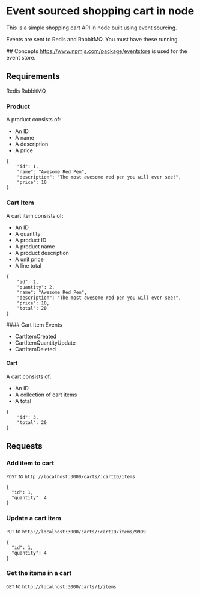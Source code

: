 # Event sourced shopping cart in node

This is a simple shopping cart API in node built using event sourcing. 

Events are sent to Redis and RabbitMQ. You must have these running.

## Concepts
https://www.npmjs.com/package/eventstore is used for the event store.

## Requirements
Redis
RabbitMQ

### Product

A product consists of:

- An ID
- A name
- A description
- A price

```
{
    "id": 1,
    "name": "Awesome Red Pen",
    "description": "The most awesome red pen you will ever see!",
    "price": 10
}
```

### Cart Item

A cart item consists of:

- An ID
- A quantity
- A product ID
- A product name
- A product description
- A unit price
- A line total

```
{
    "id": 2,
    "quantity": 2,
    "name": "Awesome Red Pen",
    "description": "The most awesome red pen you will ever see!",
    "price": 10,
    "total": 20
}
```

#### Cart Item Events

- CartItemCreated
- CartItemQuantityUpdate
- CartItemDeleted

#### Cart

A cart consists of:

- An ID
- A collection of cart items
- A total

```
{
    "id": 3,
    "total": 20
}
```

## Requests

### Add item to cart

`POST` to `http://localhost:3000/carts/:cartID/items`

```
{
  "id": 1,
  "quantity": 4
}
```

### Update a cart item

`PUT` to `http://localhost:3000/carts/:cartID/items/9999`

```
{
  "id": 1,
  "quantity": 4
}
```

### Get the items in a cart

`GET` to `http://localhost:3000/carts/1/items`